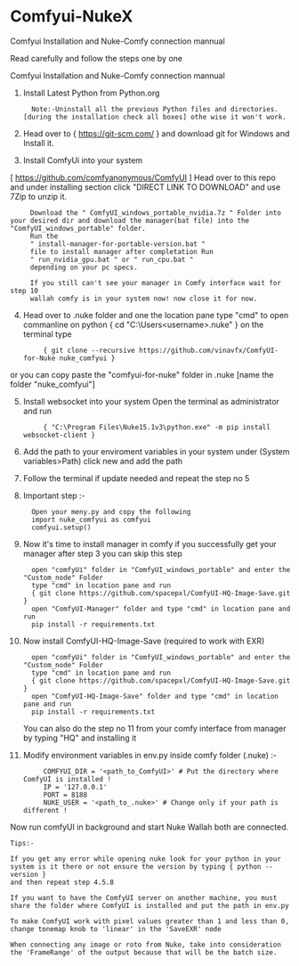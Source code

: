 # Comfyui-NukeX
Comfyui Installation and Nuke-Comfy connection mannual


Read carefully and follow the steps one by one

Comfyui Installation and Nuke-Comfy connection mannual





1. Install Latest Python from Python.org

         Note:-Uninstall all the previous Python files and directories. [during the installation check all boxes] othe wise it won't work.

2. Head over to { https://git-scm.com/ } and download git for Windows and Install it.

3. Install ComfyUi into your system

[ https://github.com/comfyanonymous/ComfyUI ] Head over to this repo and under installing section click "DIRECT LINK TO DOWNLOAD" and use 7Zip to unzip it.

         Download the " ComfyUI_windows_portable_nvidia.7z " Folder into your desired dir and download the manager(bat file) into the "ComfyUI_windows_portable" folder.
         Run the
         " install-manager-for-portable-version.bat "
         file to install manager after completation Run
         " run_nvidia_gpu.bat " or " run_cpu.bat "
         depending on your pc specs.
      
         If you still can't see your manager in Comfy interface wait for step 10
         wallah comfy is in your system now! now close it for now. 

4. Head over to .nuke folder and one the location pane type "cmd" to open commanline on python { cd "C:\Users\<username>\.nuke" }
   on the terminal type

            { git clone --recursive https://github.com/vinavfx/ComfyUI-for-Nuke nuke_comfyui }

or you can copy paste the "comfyui-for-nuke" folder in .nuke [name the folder "nuke_comfyui"]

5. Install websocket into your system
   Open the terminal as administrator and run

            { "C:\Program Files\Nuke15.1v3\python.exe" -m pip install websocket-client }

7. Add the path to your enviroment variables in your system under (System variables>Path) click new and add the path

8. Follow the terminal if update needed and repeat the step no 5

9. Important step :-

         Open your meny.py and copy the following
         import nuke_comfyui as comfyui
         comfyui.setup()

10. Now it's time to install manager in comfy if you successfully get your manager after step 3 you can skip this step

          open "comfyUi" folder in "ComfyUI_windows_portable" and enter the "Custom_node" Folder
          type "cmd" in location pane and run
          { git clone https://github.com/spacepxl/ComfyUI-HQ-Image-Save.git }
          open "ComfyUI-Manager" folder and type "cmd" in location pane and run
          pip install -r requirements.txt

11. Now install ComfyUI-HQ-Image-Save (required to work with EXR)

          open "comfyUi" folder in "ComfyUI_windows_portable" and enter the "Custom_node" Folder
          type "cmd" in location pane and run
          { git clone https://github.com/spacepxl/ComfyUI-HQ-Image-Save.git }
          open "ComfyUI-HQ-Image-Save" folder and type "cmd" in location pane and run
          pip install -r requirements.txt

    You can also do the step no 11 from your comfy interface from manager by typing "HQ" and installing it


12. Modify environment variables in env.py inside comfy folder (.nuke) :-
    
             COMFYUI_DIR = '<path_to_ComfyUI>' # Put the directory where ComfyUI is installed !
             IP = '127.0.0.1'
             PORT = 8188
             NUKE_USER = '<path_to_.nuke>' # Change only if your path is different !
      


Now run comfyUI in background and start Nuke
Wallah both are connected.

    Tips:-

    If you get any error while opening nuke look for your python in your system is it there or not ensure the version by typing { python --version }
    and then repeat step 4.5.8

    If you want to have the ComfyUI server on another machine, you must share the folder where ComfyUI is installed and put the path in env.py

    To make ComfyUI work with pixel values greater than 1 and less than 0, change tonemap knob to 'linear' in the 'SaveEXR' node

    When connecting any image or roto from Nuke, take into consideration the 'FrameRange' of the output because that will be the batch size.

    
    

    
    
    

